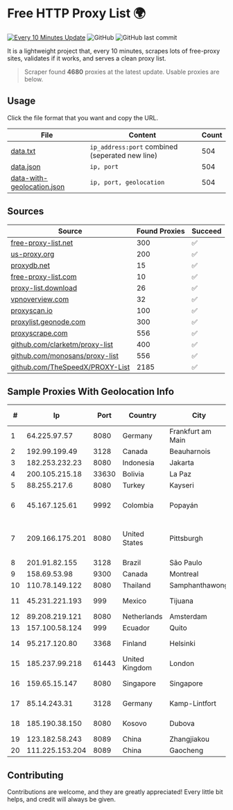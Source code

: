
# Free HTTP Proxy List 🌍

[![Every 10 Minutes Update](https://github.com/mertguvencli/http-proxy-list/actions/workflows/main.yml/badge.svg?branch=main)](https://github.com/mertguvencli/http-proxy-list/actions/workflows/main.yml)
![GitHub](https://img.shields.io/github/license/mertguvencli/http-proxy-list)
![GitHub last commit](https://img.shields.io/github/last-commit/mertguvencli/http-proxy-list)

It is a lightweight project that, every 10 minutes, scrapes lots of free-proxy sites, validates if it works, and serves a clean proxy list.


> Scraper found **4680** proxies at the latest update. Usable proxies are below.

## Usage

Click the file format that you want and copy the URL.


|File|Content|Count|
|----|-------|-----|
|[data.txt](https://raw.githubusercontent.com/mertguvencli/http-proxy-list/main/proxy-list/data.txt)|`ip_address:port` combined (seperated new line)|504|
|[data.json](https://raw.githubusercontent.com/mertguvencli/http-proxy-list/main/proxy-list/data.json)|`ip, port`|504|
|[data-with-geolocation.json](https://raw.githubusercontent.com/mertguvencli/http-proxy-list/main/proxy-list/data-with-geolocation.json)|`ip, port, geolocation`|504|

## Sources

|Source|Found Proxies|Succeed|
|------|-------------|-------|
|[free-proxy-list.net](https://free-proxy-list.net)|300|✅|
|[us-proxy.org](https://www.us-proxy.org)|200|✅|
|[proxydb.net](http://proxydb.net)|15|✅|
|[free-proxy-list.com](https://free-proxy-list.com/?page=&port=&type%5B%5D=http&type%5B%5D=https&up_time=0&search=Search)|10|✅|
|[proxy-list.download](https://www.proxy-list.download/HTTP)|26|✅|
|[vpnoverview.com](https://vpnoverview.com/privacy/anonymous-browsing/free-proxy-servers)|32|✅|
|[proxyscan.io](https://www.proxyscan.io)|100|✅|
|[proxylist.geonode.com](https://proxylist.geonode.com/api/proxy-list?limit=300&page=1&sort_by=lastChecked&sort_type=desc&protocols=http,https)|300|✅|
|[proxyscrape.com](https://api.proxyscrape.com/v2/?request=displayproxies&protocol=http&timeout=10000&country=all&ssl=all&anonymity=all)|556|✅|
|[github.com/clarketm/proxy-list](https://raw.githubusercontent.com/clarketm/proxy-list/master/proxy-list-raw.txt)|400|✅|
|[github.com/monosans/proxy-list](https://raw.githubusercontent.com/monosans/proxy-list/main/proxies/http.txt)|556|✅|
|[github.com/TheSpeedX/PROXY-List](https://raw.githubusercontent.com/TheSpeedX/PROXY-List/master/http.txt)|2185|✅|


## Sample Proxies With Geolocation Info

|#|Ip|Port|Country|City|Internet Service Provider|
|-|--|----|-------|----|-------------------------|
|1|64.225.97.57|8080|Germany|Frankfurt am Main|DigitalOcean, LLC|
|2|192.99.199.49|3128|Canada|Beauharnois|OVH Hosting|
|3|182.253.232.23|8080|Indonesia|Jakarta|BIZNET|
|4|200.105.215.18|33630|Bolivia|La Paz|AXS Bolivia S. A.|
|5|88.255.217.6|8080|Turkey|Kayseri|TurkTelekom|
|6|45.167.125.61|9992|Colombia|Popayán|Sepcom Comunicaciones SAS|
|7|209.166.175.201|8080|United States|Pittsburgh|CONTINENTAL BROADBAND PENNSYLVANIA, INC.|
|8|201.91.82.155|3128|Brazil|São Paulo|Vivo|
|9|158.69.53.98|9300|Canada|Montreal|OVH SAS|
|10|110.78.149.122|8080|Thailand|Samphanthawong|CAT-BB|
|11|45.231.221.193|999|Mexico|Tijuana|Distrokom S De RL De CV|
|12|89.208.219.121|8080|Netherlands|Amsterdam|My.com B.V.|
|13|157.100.58.124|999|Ecuador|Quito|Nedetel S.A.|
|14|95.217.120.80|3368|Finland|Helsinki|Hetzner Online GmbH|
|15|185.237.99.218|61443|United Kingdom|London|Kamatera Inc|
|16|159.65.15.147|8080|Singapore|Singapore|DigitalOcean, LLC|
|17|85.14.243.31|3128|Germany|Kamp-Lintfort|myLoc managed IT AG|
|18|185.190.38.150|8080|Kosovo|Dubova|Kadri Haxhiaj trading as "B.I."|
|19|123.182.58.243|8089|China|Zhangjiakou|Chinanet|
|20|111.225.153.204|8089|China|Gaocheng|Chinanet|



## Contributing

Contributions are welcome, and they are greatly appreciated! Every
little bit helps, and credit will always be given.

